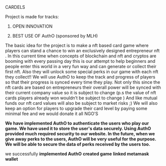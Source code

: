 CARDELS

Project is made for tracks:
1) OPEN INNOVATION

2) BEST USE OF AuthO (sponsored by MLH)

The basic idea for the project is to make a nft based card game where players can stand a chance to win an exclusively designed entrepreneur nft .
In this current time when concepts of blockchain and nft and cryptos are booming with every passing day this is our attempt to help beginners and people enter this world in a very fun way and can generate or collect their first nft.
Also they will unlock some special perks in our game with each nft they collect!!
We will use AuthO to keep the track and progress of players so that their progress is synced every time they play.
Not only this since the nft cards are based on entrepreneurs their overall power will be synced with their current company value   so it is subject to change (p.s the value of nft cards players already won wouldn’t be subject to change )
And like mutual funds our nft card values will also be subject to market risks ;) 
We will also keep an option for players to upgrade their card level by paying some minimal fee and we would donate it all NGO’S  

**We have implemented AuthO to authenticate the users who play our game. We have used it to store the user's data securely. Using AuthO provided much required security to our website. In the future, when we give away perks to the users, AuthO will be very useful for the purpose. We will be able to secure the data of perks received by the users too.**

we successfully **implemented AuthO**
**created game**
**linked metamask wallet**


















